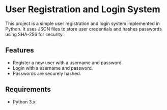 # User Registration and Login System

This project is a simple user registration and login system implemented in Python.
It uses JSON files to store user credentials and hashes passwords using SHA-256 for security.

## Features

- Register a new user with a username and password.
- Login with a username and password.
- Passwords are securely hashed.

## Requirements

- Python 3.x
